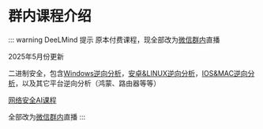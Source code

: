 # 群内课程介绍

::: warning DeeLMind 提示
原本付费课程，现全部改为[微信群内](../group.md)直播

2025年5月份更新

二进制安全，包含[Windows逆向分析](./windows.md)，[安卓&LINUX逆向分析](./androidlinux.md)，[IOS&MAC逆向分析](./iosmac.md)，以及其它平台逆向分析（鸿蒙、路由器等等）

[网络安全AI课程](./ai.md)

全部改为[微信群内](../group.md)直播
:::

<DocsAD/>

<!-- <iframe width="720px" height="480px" src="https://www.youtube.com/embed/XKvVHM6dYmw?si=qDJUk0yFdvVjmTHT" title="YouTube video player" frameborder="0" allow="accelerometer; autoplay; clipboard-write; encrypted-media; gyroscope; picture-in-picture" allowfullscreen></iframe>

<iframe src="//player.bilibili.com/player.html?aid=537926774&bvid=BV1Gi4y1672i&cid=1386225177&p=1"  frameborder="no"  allowfullscreen="true" style="width:720px;height:480px"> 
</iframe> -->
